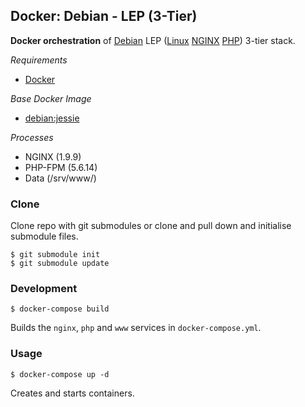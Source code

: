 ## Docker: Debian - LEP (3-Tier)

**Docker orchestration** of [Debian](https://www.debian.org/) LEP ([Linux](https://www.kernel.org/) [NGINX](https://www.nginx.com/) [PHP](http://php.net/)) 3-tier stack.

*Requirements*
- [Docker](https://www.docker.com/) 

*Base Docker Image*
- [debian:jessie](https://hub.docker.com/_/debian/)

*Processes*
- NGINX (1.9.9)
- PHP-FPM (5.6.14)
- Data (/srv/www/)

### Clone

Clone repo with git submodules or clone and pull down and initialise submodule files.

    $ git submodule init
    $ git submodule update

### Development

    $ docker-compose build

Builds the `nginx`, `php` and `www` services in `docker-compose.yml`.

### Usage

    $ docker-compose up -d

Creates and starts containers.
